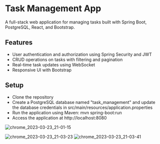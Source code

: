 <h1>Task Management App</h1>
A full-stack web application for managing tasks built with Spring Boot, PostgreSQL, React, and Bootstrap.

<h2>Features</h2>
<ul>
<li>User authentication and authorization using Spring Security and JWT</li>
<li>CRUD operations on tasks with filtering and pagination</li>
<li>Real-time task updates using WebSocket</li>
<li>Responsive UI with Bootstrap</li>
</ul>

<h2>Setup</h2>
<ul>
<li>Clone the repository</li>
<li>Create a PostgreSQL database named "task_management" and update the database credentials in src/main/resources/application.properties</li>
<li>Run the application using Maven: mvn spring-boot:run</li>
<li>Access the application at http://localhost:8080</li>
</ul>





![chrome_2023-03-23_21-01-15](https://user-images.githubusercontent.com/73079627/227398084-3e41fd42-f0a9-499c-bd9a-248e7ddb49ec.png)

![chrome_2023-03-23_21-03-23](https://user-images.githubusercontent.com/73079627/227398100-842879e5-6790-4246-a39f-ba8d778e500d.png)
![chrome_2023-03-23_21-03-41](https://user-images.githubusercontent.com/73079627/227398104-c689c5d3-270b-4ce5-9850-b4f3edb39fc4.png)
